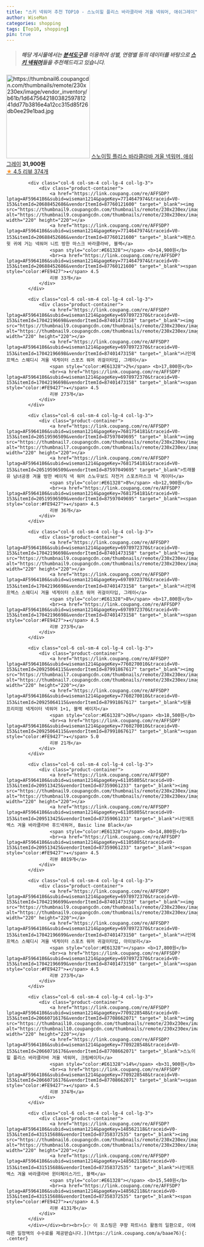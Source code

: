 ```yaml
---
title: "스키 넥워머 추천 TOP10 - 스노이힐 플리스 바라클라바 겨울 넥워머, 애쉬그레이"
author: WiseMan
categories: shopping
tags: [Top10, shopping]
pin: true
---
```


> ##### 해당 게시물에서는 [**분석도구**](https://itemscout.io/)를 이용하여 **성별**, **연령별** 등의 데이터를 바탕으로 [**스키 넥워머**](https://link.coupang.com/a/baae76)들을 추천해드리고 있습니다.
<div class="container"><div class="row">
            <div class="col-6 col-sm-4 col-lg-4 col-lg-3">
                <div class="product-container">
                    <a href="https://link.coupang.com/re/AFFSDP?lptag=AF5964186&subid=wiseman1214&pageKey=7709228548&traceid=V0-153&itemId=20626079710&vendorItemId=87708662056" target="_blank"><img src="https://thumbnail6.coupangcdn.com/thumbnails/remote/230x230ex/image/vendor_inventory/b61b/1d647564218038259781241dd77b3816e4a12cc315d85f26db0ee29e1bad.jpg" alt="https://thumbnail6.coupangcdn.com/thumbnails/remote/230x230ex/image/vendor_inventory/b61b/1d647564218038259781241dd77b3816e4a12cc315d85f26db0ee29e1bad.jpg" width="220" height="220"></a>
                    <a href="https://link.coupang.com/re/AFFSDP?lptag=AF5964186&subid=wiseman1214&pageKey=7709228548&traceid=V0-153&itemId=20626079710&vendorItemId=87708662056" target="_blank">스노이힐 플리스 바라클라바 겨울 넥워머, 애쉬그레이</a>
                    <span style="color:#E61328"></span> <b>31,900원</b>
                    <br><a href="https://link.coupang.com/re/AFFSDP?lptag=AF5964186&subid=wiseman1214&pageKey=7709228548&traceid=V0-153&itemId=20626079710&vendorItemId=87708662056" target="_blank"><span style="color:#FE9427">★</span> 4.5
                    리뷰 374개</a>
                </div>
            </div>
            
            <div class="col-6 col-sm-4 col-lg-4 col-lg-3">
                <div class="product-container">
                    <a href="https://link.coupang.com/re/AFFSDP?lptag=AF5964186&subid=wiseman1214&pageKey=7714647974&traceid=V0-153&itemId=20688452686&vendorItemId=87760121600" target="_blank"><img src="https://thumbnail9.coupangcdn.com/thumbnails/remote/230x230ex/image/vendor_inventory/6981/4470e34c6f5d1aaff2da418dc9b90595a1c8f091b6a3c7272bc5b6ce1099.png" alt="https://thumbnail9.coupangcdn.com/thumbnails/remote/230x230ex/image/vendor_inventory/6981/4470e34c6f5d1aaff2da418dc9b90595a1c8f091b6a3c7272bc5b6ce1099.png" width="220" height="220"></a>
                    <a href="https://link.coupang.com/re/AFFSDP?lptag=AF5964186&subid=wiseman1214&pageKey=7714647974&traceid=V0-153&itemId=20688452686&vendorItemId=87760121600" target="_blank">헤븐스윗 귀에 거는 넥워머 니트 방한 마스크 바라클라바, 블랙</a>
                    <span style="color:#E61328"></span> <b>14,900원</b>
                    <br><a href="https://link.coupang.com/re/AFFSDP?lptag=AF5964186&subid=wiseman1214&pageKey=7714647974&traceid=V0-153&itemId=20688452686&vendorItemId=87760121600" target="_blank"><span style="color:#FE9427">★</span> 4.5
                    리뷰 33개</a>
                </div>
            </div>
            
            <div class="col-6 col-sm-4 col-lg-4 col-lg-3">
                <div class="product-container">
                    <a href="https://link.coupang.com/re/AFFSDP?lptag=AF5964186&subid=wiseman1214&pageKey=6978972370&traceid=V0-153&itemId=17042196698&vendorItemId=87401473158" target="_blank"><img src="https://thumbnail9.coupangcdn.com/thumbnails/remote/230x230ex/image/vendor_inventory/4f83/df48f6cafa71fd3d56b6e097a3113bda6e652daea980805388e72fc38a64.jpg" alt="https://thumbnail9.coupangcdn.com/thumbnails/remote/230x230ex/image/vendor_inventory/4f83/df48f6cafa71fd3d56b6e097a3113bda6e652daea980805388e72fc38a64.jpg" width="220" height="220"></a>
                    <a href="https://link.coupang.com/re/AFFSDP?lptag=AF5964186&subid=wiseman1214&pageKey=6978972370&traceid=V0-153&itemId=17042196698&vendorItemId=87401473158" target="_blank">나인에프엑스 스웨디시 겨울 넥게이터 스포츠 워머 귀걸이타입, 그레이</a>
                    <span style="color:#E61328">2%</span> <b>17,800원</b>
                    <br><a href="https://link.coupang.com/re/AFFSDP?lptag=AF5964186&subid=wiseman1214&pageKey=6978972370&traceid=V0-153&itemId=17042196698&vendorItemId=87401473158" target="_blank"><span style="color:#FE9427">★</span> 4.5
                    리뷰 273개</a>
                </div>
            </div>
            
            <div class="col-6 col-sm-4 col-lg-4 col-lg-3">
                <div class="product-container">
                    <a href="https://link.coupang.com/re/AFFSDP?lptag=AF5964186&subid=wiseman1214&pageKey=7681754181&traceid=V0-153&itemId=20519596509&vendorItemId=87597049695" target="_blank"><img src="https://thumbnail7.coupangcdn.com/thumbnails/remote/230x230ex/image/vendor_inventory/3d70/63fb4efded43f073058b45a26e1748141b0e8dac279d8e19cfad9474295f.jpg" alt="https://thumbnail7.coupangcdn.com/thumbnails/remote/230x230ex/image/vendor_inventory/3d70/63fb4efded43f073058b45a26e1748141b0e8dac279d8e19cfad9474295f.jpg" width="220" height="220"></a>
                    <a href="https://link.coupang.com/re/AFFSDP?lptag=AF5964186&subid=wiseman1214&pageKey=7681754181&traceid=V0-153&itemId=20519596509&vendorItemId=87597049695" target="_blank">트래블유 남녀공용 겨울 방한 베이직 넥 워머 스노우보드 자전거 스포츠마스크 넥 게이터</a>
                    <span style="color:#E61328">8%</span> <b>12,900원</b>
                    <br><a href="https://link.coupang.com/re/AFFSDP?lptag=AF5964186&subid=wiseman1214&pageKey=7681754181&traceid=V0-153&itemId=20519596509&vendorItemId=87597049695" target="_blank"><span style="color:#FE9427">★</span> 4.5
                    리뷰 36개</a>
                </div>
            </div>
            
            <div class="col-6 col-sm-4 col-lg-4 col-lg-3">
                <div class="product-container">
                    <a href="https://link.coupang.com/re/AFFSDP?lptag=AF5964186&subid=wiseman1214&pageKey=6978972370&traceid=V0-153&itemId=17042196698&vendorItemId=87401473158" target="_blank"><img src="https://thumbnail9.coupangcdn.com/thumbnails/remote/230x230ex/image/vendor_inventory/4f83/df48f6cafa71fd3d56b6e097a3113bda6e652daea980805388e72fc38a64.jpg" alt="https://thumbnail9.coupangcdn.com/thumbnails/remote/230x230ex/image/vendor_inventory/4f83/df48f6cafa71fd3d56b6e097a3113bda6e652daea980805388e72fc38a64.jpg" width="220" height="220"></a>
                    <a href="https://link.coupang.com/re/AFFSDP?lptag=AF5964186&subid=wiseman1214&pageKey=6978972370&traceid=V0-153&itemId=17042196698&vendorItemId=87401473158" target="_blank">나인에프엑스 스웨디시 겨울 넥게이터 스포츠 워머 귀걸이타입, 그레이</a>
                    <span style="color:#E61328">8%</span> <b>17,800원</b>
                    <br><a href="https://link.coupang.com/re/AFFSDP?lptag=AF5964186&subid=wiseman1214&pageKey=6978972370&traceid=V0-153&itemId=17042196698&vendorItemId=87401473158" target="_blank"><span style="color:#FE9427">★</span> 4.5
                    리뷰 273개</a>
                </div>
            </div>
            
            <div class="col-6 col-sm-4 col-lg-4 col-lg-3">
                <div class="product-container">
                    <a href="https://link.coupang.com/re/AFFSDP?lptag=AF5964186&subid=wiseman1214&pageKey=7760270010&traceid=V0-153&itemId=20925064115&vendorItemId=87991867617" target="_blank"><img src="https://thumbnail7.coupangcdn.com/thumbnails/remote/230x230ex/image/vendor_inventory/57e9/e985d806ada8dbfd09ce90521b6f4ce91faeb3f8cb5a6552f4f52bf34c53.jpg" alt="https://thumbnail7.coupangcdn.com/thumbnails/remote/230x230ex/image/vendor_inventory/57e9/e985d806ada8dbfd09ce90521b6f4ce91faeb3f8cb5a6552f4f52bf34c53.jpg" width="220" height="220"></a>
                    <a href="https://link.coupang.com/re/AFFSDP?lptag=AF5964186&subid=wiseman1214&pageKey=7760270010&traceid=V0-153&itemId=20925064115&vendorItemId=87991867617" target="_blank">팅올 프리미엄 넥게이터 넥워머 1+1, 블랙 베이지</a>
                    <span style="color:#E61328">26%</span> <b>18,500원</b>
                    <br><a href="https://link.coupang.com/re/AFFSDP?lptag=AF5964186&subid=wiseman1214&pageKey=7760270010&traceid=V0-153&itemId=20925064115&vendorItemId=87991867617" target="_blank"><span style="color:#FE9427">★</span> 5.0
                    리뷰 21개</a>
                </div>
            </div>
            
            <div class="col-6 col-sm-4 col-lg-4 col-lg-3">
                <div class="product-container">
                    <a href="https://link.coupang.com/re/AFFSDP?lptag=AF5964186&subid=wiseman1214&pageKey=61105805&traceid=V0-153&itemId=209513425&vendorItemId=87359061233" target="_blank"><img src="https://thumbnail9.coupangcdn.com/thumbnails/remote/230x230ex/image/vendor_inventory/b357/33d8b55439606477d2733493ec293c8f1f60bed4e174966406474ff02463.jpg" alt="https://thumbnail9.coupangcdn.com/thumbnails/remote/230x230ex/image/vendor_inventory/b357/33d8b55439606477d2733493ec293c8f1f60bed4e174966406474ff02463.jpg" width="220" height="220"></a>
                    <a href="https://link.coupang.com/re/AFFSDP?lptag=AF5964186&subid=wiseman1214&pageKey=61105805&traceid=V0-153&itemId=209513425&vendorItemId=87359061233" target="_blank">나인에프엑스 겨울 바라클라바 후드넥워머, Basic line Black</a>
                    <span style="color:#E61328"></span> <b>14,800원</b>
                    <br><a href="https://link.coupang.com/re/AFFSDP?lptag=AF5964186&subid=wiseman1214&pageKey=61105805&traceid=V0-153&itemId=209513425&vendorItemId=87359061233" target="_blank"><span style="color:#FE9427">★</span> 4.5
                    리뷰 8019개</a>
                </div>
            </div>
            
            <div class="col-6 col-sm-4 col-lg-4 col-lg-3">
                <div class="product-container">
                    <a href="https://link.coupang.com/re/AFFSDP?lptag=AF5964186&subid=wiseman1214&pageKey=6978972370&traceid=V0-153&itemId=17042196699&vendorItemId=87401473150" target="_blank"><img src="https://thumbnail9.coupangcdn.com/thumbnails/remote/230x230ex/image/vendor_inventory/2a98/df0c07d6ce451369eb572bc6a0537d535a1e6e0ab7017288b33cc37d9b32.jpg" alt="https://thumbnail9.coupangcdn.com/thumbnails/remote/230x230ex/image/vendor_inventory/2a98/df0c07d6ce451369eb572bc6a0537d535a1e6e0ab7017288b33cc37d9b32.jpg" width="220" height="220"></a>
                    <a href="https://link.coupang.com/re/AFFSDP?lptag=AF5964186&subid=wiseman1214&pageKey=6978972370&traceid=V0-153&itemId=17042196699&vendorItemId=87401473150" target="_blank">나인에프엑스 스웨디시 겨울 넥게이터 스포츠 워머 귀걸이타입, 아이보리</a>
                    <span style="color:#E61328"></span> <b>17,800원</b>
                    <br><a href="https://link.coupang.com/re/AFFSDP?lptag=AF5964186&subid=wiseman1214&pageKey=6978972370&traceid=V0-153&itemId=17042196699&vendorItemId=87401473150" target="_blank"><span style="color:#FE9427">★</span> 4.5
                    리뷰 273개</a>
                </div>
            </div>
            
            <div class="col-6 col-sm-4 col-lg-4 col-lg-3">
                <div class="product-container">
                    <a href="https://link.coupang.com/re/AFFSDP?lptag=AF5964186&subid=wiseman1214&pageKey=7709228548&traceid=V0-153&itemId=20660716176&vendorItemId=87708662071" target="_blank"><img src="https://thumbnail10.coupangcdn.com/thumbnails/remote/230x230ex/image/vendor_inventory/d7b3/85d7c08e131ea1c6933b1d01bb6f645aad26a8eba548d418befdbec5e938.jpg" alt="https://thumbnail10.coupangcdn.com/thumbnails/remote/230x230ex/image/vendor_inventory/d7b3/85d7c08e131ea1c6933b1d01bb6f645aad26a8eba548d418befdbec5e938.jpg" width="220" height="220"></a>
                    <a href="https://link.coupang.com/re/AFFSDP?lptag=AF5964186&subid=wiseman1214&pageKey=7709228548&traceid=V0-153&itemId=20660716176&vendorItemId=87708662071" target="_blank">스노이힐 플리스 바라클라바 겨울 넥워머, 크림베이지</a>
                    <span style="color:#E61328">14%</span> <b>31,900원</b>
                    <br><a href="https://link.coupang.com/re/AFFSDP?lptag=AF5964186&subid=wiseman1214&pageKey=7709228548&traceid=V0-153&itemId=20660716176&vendorItemId=87708662071" target="_blank"><span style="color:#FE9427">★</span> 4.5
                    리뷰 374개</a>
                </div>
            </div>
            
            <div class="col-6 col-sm-4 col-lg-4 col-lg-3">
                <div class="product-container">
                    <a href="https://link.coupang.com/re/AFFSDP?lptag=AF5964186&subid=wiseman1214&pageKey=148562118&traceid=V0-153&itemId=431515688&vendorItemId=87358372535" target="_blank"><img src="https://thumbnail6.coupangcdn.com/thumbnails/remote/230x230ex/image/vendor_inventory/262b/2920aa0afa6ae2b728a5efa7ba6a190e55e4c030bc6c28c571cc209e5f6e.jpg" alt="https://thumbnail6.coupangcdn.com/thumbnails/remote/230x230ex/image/vendor_inventory/262b/2920aa0afa6ae2b728a5efa7ba6a190e55e4c030bc6c28c571cc209e5f6e.jpg" width="220" height="220"></a>
                    <a href="https://link.coupang.com/re/AFFSDP?lptag=AF5964186&subid=wiseman1214&pageKey=148562118&traceid=V0-153&itemId=431515688&vendorItemId=87358372535" target="_blank">나인에프엑스 겨울 바라클라바 윈터페이스가드, 블랙</a>
                    <span style="color:#E61328"></span> <b>15,540원</b>
                    <br><a href="https://link.coupang.com/re/AFFSDP?lptag=AF5964186&subid=wiseman1214&pageKey=148562118&traceid=V0-153&itemId=431515688&vendorItemId=87358372535" target="_blank"><span style="color:#FE9427">★</span> 4.5
                    리뷰 4131개</a>
                </div>
            </div>
            </div></div><br><br>[👉 이 포스팅은 쿠팡 파트너스 활동의 일환으로, 이에 따른 일정액의 수수료를 제공받습니다.](https://link.coupang.com/a/baae76){: .center}